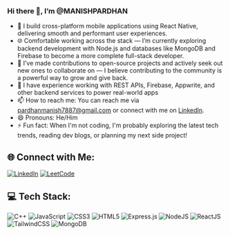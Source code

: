 
### Hi there 👋, I’m @MANISHPARDHAN

- 📱 I build cross-platform mobile applications using React Native, delivering smooth and performant user experiences.
- 🌐 Comfortable working across the stack — I’m currently exploring backend development with Node.js and databases like MongoDB and Firebase to become a more complete full-stack developer.
- 💞️ I’ve made contributions to open-source projects and actively seek out new ones to collaborate on — I believe contributing to the community is a powerful way to grow and give back.
- 🔌 I have experience working with REST APIs, Firebase, Appwrite, and other backend services to power real-world apps
- 📫 How to reach me: You can reach me via [pardhanmanish7887@gmail.com](mailto:pardhanmanish7887@gmail.com) or connect with me on [LinkedIn](https://www.linkedin.com/in/manish-pardhan-40bb401b5/).
- 😄 Pronouns: He/Him
- ⚡ Fun fact: When I'm not coding, I'm probably exploring the latest tech trends, reading dev blogs, or planning my next side project!


## 🌐 Connect with Me:
[![LinkedIn](https://img.shields.io/badge/LinkedIn-blue?style=for-the-badge&logo=linkedin&logoColor=white)](https://www.linkedin.com/in/manish-pardhan-40bb401b5/)
[![LeetCode](https://img.shields.io/badge/LeetCode-FFA116?style=for-the-badge&logo=leetcode&logoColor=white)](https://leetcode.com/u/Manish033/)


## 💻 Tech Stack:
![C++](https://img.shields.io/badge/C++-00599C?style=for-the-badge&logo=c%2B%2B&logoColor=white)
![JavaScript](https://img.shields.io/badge/JavaScript-F7DF1E?style=for-the-badge&logo=javascript&logoColor=black)
![CSS3](https://img.shields.io/badge/CSS3-1572B6?style=for-the-badge&logo=css3&logoColor=white)
![HTML5](https://img.shields.io/badge/HTML5-E34F26?style=for-the-badge&logo=html5&logoColor=white)
![Express.js](https://img.shields.io/badge/Express.js-404D59?style=for-the-badge)
![NodeJS](https://img.shields.io/badge/Node.js-339933?style=for-the-badge&logo=nodedotjs&logoColor=white)
![ReactJS](https://img.shields.io/badge/React-20232A?style=for-the-badge&logo=react&logoColor=61DAFB)
![TailwindCSS](https://img.shields.io/badge/Tailwind_CSS-38B2AC?style=for-the-badge&logo=tailwind-css&logoColor=white)
![MongoDB](https://img.shields.io/badge/MongoDB-4EA94B?style=for-the-badge&logo=mongodb&logoColor=white)

